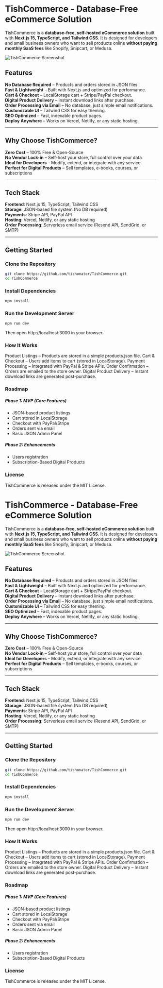 # TishCommerce - Database-Free eCommerce Solution  

TishCommerce is a **database-free, self-hosted eCommerce solution** built with **Next.js 15, TypeScript, and Tailwind CSS**. It is designed for developers and small business owners who want to sell products online **without paying monthly SaaS fees** like Shopify, Snipcart, or Medusa.  

![TishCommerce Screenshot](https://your-image-url.com)  

## Features  
**No Database Required** – Products and orders stored in JSON files.  
**Fast & Lightweight** – Built with Next.js and optimized for performance.  
**Cart & Checkout** – LocalStorage cart + Stripe/PayPal checkout.  
**Digital Product Delivery** – Instant download links after purchase.  
**Order Processing via Email** – No database, just simple email notifications.  
**Customizable UI** – Tailwind CSS for easy theming.  
**SEO Optimized** – Fast, indexable product pages.  
**Deploy Anywhere** – Works on Vercel, Netlify, or any static hosting.  

---

## Why Choose TishCommerce?  
**Zero Cost** – 100% Free & Open-Source  
**No Vendor Lock-in** – Self-host your store, full control over your data  
**Ideal for Developers** – Modify, extend, or integrate with any service  
**Perfect for Digital Products** – Sell templates, e-books, courses, or subscriptions  

---

## Tech Stack  
**Frontend**: Next.js 15, TypeScript, Tailwind CSS  
**Storage**: JSON-based file system (No DB required)  
**Payments**: Stripe API, PayPal API  
**Hosting**: Vercel, Netlify, or any static hosting  
**Order Processing**: Serverless email service (Resend API, SendGrid, or SMTP)  

---

## Getting Started  

### Clone the Repository
```sh
git clone https://github.com/tishonator/TishCommerce.git
cd TishCommerce
```

### Install Dependencies
```sh
npm install
```


### Run the Development Server
```sh
npm run dev
```

Then open http://localhost:3000 in your browser.


### How It Works
Product Listings – Products are stored in a simple products.json file.
Cart & Checkout – Users add items to cart (stored in LocalStorage).
Payment Processing – Integrated with PayPal & Stripe APIs.
Order Confirmation – Orders are emailed to the store owner.
Digital Product Delivery – Instant download links are generated post-purchase.

### Roadmap

##### Phase 1: MVP (Core Features)

- JSON-based product listings
- Cart stored in LocalStorage
- Checkout with PayPal/Stripe
- Orders sent via email
- Basic JSON Admin Panel


##### Phase 2: Enhancements

- Users registration
- Subscription-Based Digital Products


### License
TishCommerce is released under the MIT License.
# TishCommerce - Database-Free eCommerce Solution  

TishCommerce is a **database-free, self-hosted eCommerce solution** built with **Next.js 15, TypeScript, and Tailwind CSS**. It is designed for developers and small business owners who want to sell products online **without paying monthly SaaS fees** like Shopify, Snipcart, or Medusa.  

![TishCommerce Screenshot](https://your-image-url.com)  

## Features  
**No Database Required** – Products and orders stored in JSON files.  
**Fast & Lightweight** – Built with Next.js and optimized for performance.  
**Cart & Checkout** – LocalStorage cart + Stripe/PayPal checkout.  
**Digital Product Delivery** – Instant download links after purchase.  
**Order Processing via Email** – No database, just simple email notifications.  
**Customizable UI** – Tailwind CSS for easy theming.  
**SEO Optimized** – Fast, indexable product pages.  
**Deploy Anywhere** – Works on Vercel, Netlify, or any static hosting.  

---

## Why Choose TishCommerce?  
**Zero Cost** – 100% Free & Open-Source  
**No Vendor Lock-in** – Self-host your store, full control over your data  
**Ideal for Developers** – Modify, extend, or integrate with any service  
**Perfect for Digital Products** – Sell templates, e-books, courses, or subscriptions  

---

## Tech Stack  
**Frontend**: Next.js 15, TypeScript, Tailwind CSS  
**Storage**: JSON-based file system (No DB required)  
**Payments**: Stripe API, PayPal API  
**Hosting**: Vercel, Netlify, or any static hosting  
**Order Processing**: Serverless email service (Resend API, SendGrid, or SMTP)  

---

## Getting Started  

### Clone the Repository
```sh
git clone https://github.com/tishonator/TishCommerce.git
cd TishCommerce
```

### Install Dependencies
```sh
npm install
```


### Run the Development Server
```sh
npm run dev
```

Then open http://localhost:3000 in your browser.


### How It Works
Product Listings – Products are stored in a simple products.json file.
Cart & Checkout – Users add items to cart (stored in LocalStorage).
Payment Processing – Integrated with PayPal & Stripe APIs.
Order Confirmation – Orders are emailed to the store owner.
Digital Product Delivery – Instant download links are generated post-purchase.

### Roadmap

##### Phase 1: MVP (Core Features)

- JSON-based product listings
- Cart stored in LocalStorage
- Checkout with PayPal/Stripe
- Orders sent via email
- Basic JSON Admin Panel


##### Phase 2: Enhancements

- Users registration
- Subscription-Based Digital Products


### License
TishCommerce is released under the MIT License.
